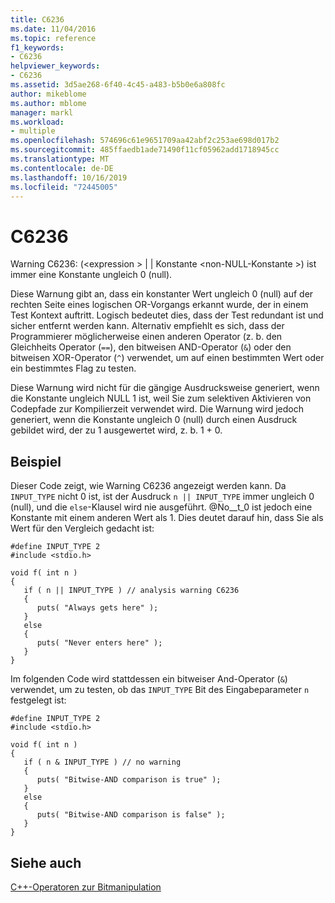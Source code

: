 ```yaml
---
title: C6236
ms.date: 11/04/2016
ms.topic: reference
f1_keywords:
- C6236
helpviewer_keywords:
- C6236
ms.assetid: 3d5ae268-6f40-4c45-a483-b5b0e6a808fc
author: mikeblome
ms.author: mblome
manager: markl
ms.workload:
- multiple
ms.openlocfilehash: 574696c61e9651709aa42abf2c253ae698d017b2
ms.sourcegitcommit: 485ffaedb1ade71490f11cf05962add1718945cc
ms.translationtype: MT
ms.contentlocale: de-DE
ms.lasthandoff: 10/16/2019
ms.locfileid: "72445005"
---
```

# <a name="c6236"></a>C6236
Warning C6236: (\<expression > &#124; &#124; Konstante \<non-NULL-Konstante >) ist immer eine Konstante ungleich 0 (null).

 Diese Warnung gibt an, dass ein konstanter Wert ungleich 0 (null) auf der rechten Seite eines logischen OR-Vorgangs erkannt wurde, der in einem Test Kontext auftritt. Logisch bedeutet dies, dass der Test redundant ist und sicher entfernt werden kann. Alternativ empfiehlt es sich, dass der Programmierer möglicherweise einen anderen Operator (z. b. den Gleichheits Operator (`==`), den bitweisen AND-Operator (`&`) oder den bitweisen XOR-Operator (`^`) verwendet, um auf einen bestimmten Wert oder ein bestimmtes Flag zu testen.

 Diese Warnung wird nicht für die gängige Ausdrucksweise generiert, wenn die Konstante ungleich NULL 1 ist, weil Sie zum selektiven Aktivieren von Codepfade zur Kompilierzeit verwendet wird. Die Warnung wird jedoch generiert, wenn die Konstante ungleich 0 (null) durch einen Ausdruck gebildet wird, der zu 1 ausgewertet wird, z. b. 1 + 0.

## <a name="example"></a>Beispiel
 Dieser Code zeigt, wie Warning C6236 angezeigt werden kann. Da `INPUT_TYPE` nicht 0 ist, ist der Ausdruck `n || INPUT_TYPE` immer ungleich 0 (null), und die `else`-Klausel wird nie ausgeführt. @No__t_0 ist jedoch eine Konstante mit einem anderen Wert als 1. Dies deutet darauf hin, dass Sie als Wert für den Vergleich gedacht ist:

```
#define INPUT_TYPE 2
#include <stdio.h>

void f( int n )
{
   if ( n || INPUT_TYPE ) // analysis warning C6236
   {
      puts( "Always gets here" );
   }
   else
   {
      puts( "Never enters here" );
   }
}
```

 Im folgenden Code wird stattdessen ein bitweiser And-Operator (`&`) verwendet, um zu testen, ob das `INPUT_TYPE` Bit des Eingabeparameter `n` festgelegt ist:

```
#define INPUT_TYPE 2
#include <stdio.h>

void f( int n )
{
   if ( n & INPUT_TYPE ) // no warning
   {
      puts( "Bitwise-AND comparison is true" );
   }
   else
   {
      puts( "Bitwise-AND comparison is false" );
   }
}
```

## <a name="see-also"></a>Siehe auch
 [C++-Operatoren zur Bitmanipulation](http://go.microsoft.com/fwlink/?LinkId=181162)
